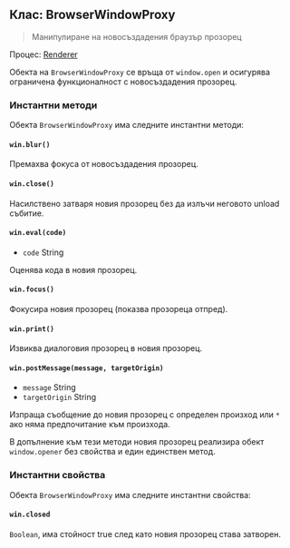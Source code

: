 ## Клас: BrowserWindowProxy

> Манипулиране на новосъздадения браузър прозорец

Процес: [Renderer](../glossary.md#renderer-process)

Обекта на `BrowserWindowProxy` се връща от `window.open` и осигурява ограничена функционалност с новосъздадения прозорец.

### Инстантни методи

Обекта `BrowserWindowProxy` има следните инстантни методи:

#### `win.blur()`

Премахва фокуса от новосъздадения прозорец.

#### `win.close()`

Насилствено затваря новия прозорец без да излъчи неговото unload събитие.

#### `win.eval(code)`

* `code` String

Оценява кода в новия прозорец.

#### `win.focus()`

Фокусира новия прозорец (показва прозореца отпред).

#### `win.print()`

Извиква диалоговия прозорец в новия прозорец.

#### `win.postMessage(message, targetOrigin)`

* `message` String
* `targetOrigin` String

Изпраща съобщение до новия прозорец с определен произход или `*` ако няма предпочитание към произхода.

В допълнение към тези методи новия прозорец реализира обект `window.opener` без свойства и един единствен метод.

### Инстантни свойства

Обекта `BrowserWindowProxy` има следните инстантни свойства:

#### `win.closed`

`Boolean`, има стойност true след като новия прозорец става затворен.
